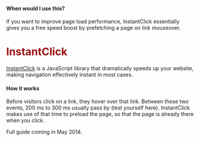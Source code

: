 <div class="alert alert-info">
  <h4>When would I use this?</h4>
  If you want to improve page load performance, InstantClick essentially
  gives you a free speed boost by prefetching a page on link mouseover.
</div>

<h1 style="color: #911">InstantClick</h1>

[InstantClick](http://instantclick.io/) is a JavaScript library that
dramatically speeds up your website, making navigation effectively instant in
most cases.

#### How it works
Before visitors click on a link, they hover over that link. Between these two
events, 200 ms to 300 ms usually pass by (test yourself here). InstantClick
makes use of that time to preload the page, so that the page is already there
when you click.

<div class="alert alert-warning">
  Full guide coming in May 2014.
</div>